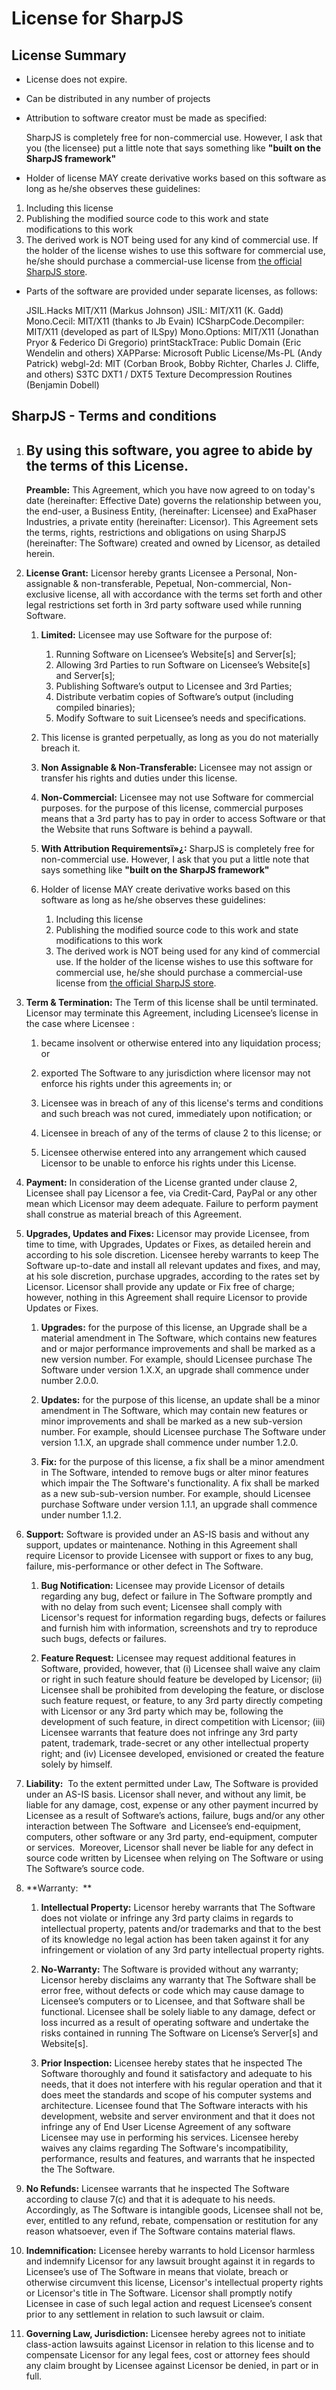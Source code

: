 # License for SharpJS

## License Summary

*   License does not expire.
*   Can be distributed in any number of projects
*   Attribution to software creator must be made as specified:

    SharpJS is completely free for non-commercial use. However, I ask that you (the licensee) put a little note that says something like **"built on the SharpJS framework"**

*   Holder of license MAY create derivative works based on this software as long as he/she observes these guidelines:
 1. Including this license
 2. Publishing the modified source code to this work and state modifications to this work
 3. The derived work is NOT being used for any kind of commercial use. If the holder of the license wishes to use this software for commercial use, he/she should purchase a
 commercial-use license from [the official SharpJS store](http://exaphaser.binpress.com/product/sharpjs/3760#pricing).
 
*   Parts of the software are provided under separate licenses, as follows:

    JSIL.Hacks MIT/X11 (Markus Johnson) JSIL: MIT/X11 (K. Gadd) Mono.Cecil: MIT/X11 (thanks to Jb Evain) ICSharpCode.Decompiler: MIT/X11 (developed as part of ILSpy) Mono.Options: MIT/X11 (Jonathan Pryor & Federico Di Gregorio) printStackTrace: Public Domain (Eric Wendelin and others) XAPParse: Microsoft Public License/Ms-PL (Andy Patrick) webgl-2d: MIT (Corban Brook, Bobby Richter, Charles J. Cliffe, and others) S3TC DXT1 / DXT5 Texture Decompression Routines (Benjamin Dobell)

## SharpJS - Terms and conditions

1.  ## By using this software, you agree to abide by the terms of this License.

    **Preamble:** This Agreement, which you have now agreed to on today's date (hereinafter: Effective Date) governs the relationship between you, the end-user, a Business Entity, (hereinafter: Licensee) and ExaPhaser Industries, a private entity (hereinafter: Licensor). This Agreement sets the terms, rights, restrictions and obligations on using SharpJS (hereinafter: The Software) created and owned by Licensor, as detailed herein.

2.  **License Grant:** Licensor hereby grants Licensee a Personal, Non-assignable & non-transferable, Pepetual, Non-commercial, Non-exclusive license, all with accordance with the terms set forth and other legal restrictions set forth in 3rd party software used while running Software.

    1.  **Limited:** Licensee may use Software for the purpose of:

        1.  Running Software on Licensee’s Website[s] and Server[s];
        2.  Allowing 3rd Parties to run Software on Licensee’s Website[s] and Server[s];
        3.  Publishing Software’s output to Licensee and 3rd Parties;
        4.  Distribute verbatim copies of Software’s output (including compiled binaries);
        5.  Modify Software to suit Licensee’s needs and specifications.
        
    2.  This license is granted perpetually, as long as you do not materially breach it.
    3.  **Non Assignable & Non-Transferable:** Licensee may not assign or transfer his rights and duties under this license.

    4.  **Non-Commercial:** Licensee may not use Software for commercial purposes. for the purpose of this license, commercial purposes means that a 3rd party has to pay in order to access Software or that the Website that runs Software is behind a paywall.

    5.  **With Attribution Requirementsï»¿:** SharpJS is completely free for non-commercial use. However, I ask that you put a little note that says something like **"built on the SharpJS framework"**
    
    6. Holder of license MAY create derivative works based on this software as long as he/she observes these guidelines:
        1. Including this license
        2. Publishing the modified source code to this work and state modifications to this work
        3. The derived work is NOT being used for any kind of commercial use. If the holder of the license wishes to use this software for commercial use, he/she should purchase a
        commercial-use license from [the official SharpJS store](http://exaphaser.binpress.com/product/sharpjs/3760#pricing).

3.  **Term & Termination:** The Term of this license shall be until terminated. Licensor may terminate this Agreement, including Licensee’s license in the case where Licensee :
    1.  became insolvent or otherwise entered into any liquidation process; or

    2.  exported The Software to any jurisdiction where licensor may not enforce his rights under this agreements in; or

    3.  Licensee was in breach of any of this license's terms and conditions and such breach was not cured, immediately upon notification; or

    4.  Licensee in breach of any of the terms of clause 2 to this license; or

    5.  Licensee otherwise entered into any arrangement which caused Licensor to be unable to enforce his rights under this License.

4.  **Payment:** In consideration of the License granted under clause 2, Licensee shall pay Licensor a fee, via Credit-Card, PayPal or any other mean which Licensor may deem adequate. Failure to perform payment shall construe as material breach of this Agreement.
5.  **Upgrades, Updates and Fixes:** Licensor may provide Licensee, from time to time, with Upgrades, Updates or Fixes, as detailed herein and according to his sole discretion. Licensee hereby warrants to keep The Software up-to-date and install all relevant updates and fixes, and may, at his sole discretion, purchase upgrades, according to the rates set by Licensor. Licensor shall provide any update or Fix free of charge; however, nothing in this Agreement shall require Licensor to provide Updates or Fixes.

    1.  **Upgrades:** for the purpose of this license, an Upgrade shall be a material amendment in The Software, which contains new features and or major performance improvements and shall be marked as a new version number. For example, should Licensee purchase The Software under version 1.X.X, an upgrade shall commence under number 2.0.0.

    2.  **Updates:** for the purpose of this license, an update shall be a minor amendment in The Software, which may contain new features or minor improvements and shall be marked as a new sub-version number. For example, should Licensee purchase The Software under version 1.1.X, an upgrade shall commence under number 1.2.0.

    3.  **Fix:** for the purpose of this license, a fix shall be a minor amendment in The Software, intended to remove bugs or alter minor features which impair the The Software's functionality. A fix shall be marked as a new sub-sub-version number. For example, should Licensee purchase Software under version 1.1.1, an upgrade shall commence under number 1.1.2.

6.  **Support:** Software is provided under an AS-IS basis and without any support, updates or maintenance. Nothing in this Agreement shall require Licensor to provide Licensee with support or fixes to any bug, failure, mis-performance or other defect in The Software.

    1.  **Bug Notification:** Licensee may provide Licensor of details regarding any bug, defect or failure in The Software promptly and with no delay from such event; Licensee shall comply with Licensor's request for information regarding bugs, defects or failures and furnish him with information, screenshots and try to reproduce such bugs, defects or failures.

    2.  **Feature Request:** Licensee may request additional features in Software, provided, however, that (i) Licensee shall waive any claim or right in such feature should feature be developed by Licensor; (ii) Licensee shall be prohibited from developing the feature, or disclose such feature request, or feature, to any 3rd party directly competing with Licensor or any 3rd party which may be, following the development of such feature, in direct competition with Licensor; (iii) Licensee warrants that feature does not infringe any 3rd party patent, trademark, trade-secret or any other intellectual property right; and (iv) Licensee developed, envisioned or created the feature solely by himself.

7.  **Liability:**  To the extent permitted under Law, The Software is provided under an AS-IS basis. Licensor shall never, and without any limit, be liable for any damage, cost, expense or any other payment incurred by Licensee as a result of Software’s actions, failure, bugs and/or any other interaction between The Software  and Licensee’s end-equipment, computers, other software or any 3rd party, end-equipment, computer or services.  Moreover, Licensor shall never be liable for any defect in source code written by Licensee when relying on The Software or using The Software’s source code.

8.  **Warranty:  **

    1.  **Intellectual Property:** Licensor hereby warrants that The Software does not violate or infringe any 3rd party claims in regards to intellectual property, patents and/or trademarks and that to the best of its knowledge no legal action has been taken against it for any infringement or violation of any 3rd party intellectual property rights.

    2.  **No-Warranty:** The Software is provided without any warranty; Licensor hereby disclaims any warranty that The Software shall be error free, without defects or code which may cause damage to Licensee’s computers or to Licensee, and that Software shall be functional. Licensee shall be solely liable to any damage, defect or loss incurred as a result of operating software and undertake the risks contained in running The Software on License’s Server[s] and Website[s].

    3.  **Prior Inspection:** Licensee hereby states that he inspected The Software thoroughly and found it satisfactory and adequate to his needs, that it does not interfere with his regular operation and that it does meet the standards and scope of his computer systems and architecture. Licensee found that The Software interacts with his development, website and server environment and that it does not infringe any of End User License Agreement of any software Licensee may use in performing his services. Licensee hereby waives any claims regarding The Software's incompatibility, performance, results and features, and warrants that he inspected the The Software.

9.  **No Refunds:** Licensee warrants that he inspected The Software according to clause 7(c) and that it is adequate to his needs. Accordingly, as The Software is intangible goods, Licensee shall not be, ever, entitled to any refund, rebate, compensation or restitution for any reason whatsoever, even if The Software contains material flaws.

10.  **Indemnification:** Licensee hereby warrants to hold Licensor harmless and indemnify Licensor for any lawsuit brought against it in regards to Licensee’s use of The Software in means that violate, breach or otherwise circumvent this license, Licensor's intellectual property rights or Licensor's title in The Software. Licensor shall promptly notify Licensee in case of such legal action and request Licensee’s consent prior to any settlement in relation to such lawsuit or claim.

11.  **Governing Law, Jurisdiction:** Licensee hereby agrees not to initiate class-action lawsuits against Licensor in relation to this license and to compensate Licensor for any legal fees, cost or attorney fees should any claim brought by Licensee against Licensor be denied, in part or in full.
